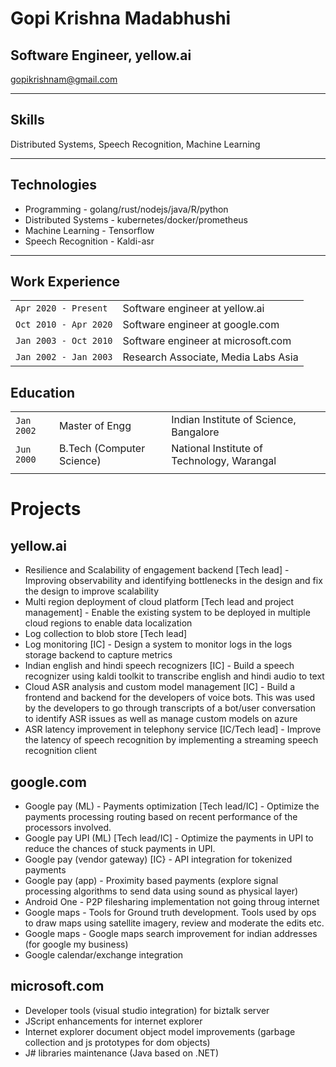 # Gopi Krishna Madabhushi
## Software Engineer, yellow.ai
gopikrishnam@gmail.com

---

## Skills
Distributed Systems, Speech Recognition, Machine Learning

---
## Technologies
* Programming - golang/rust/nodejs/java/R/python
* Distributed Systems - kubernetes/docker/prometheus
* Machine Learning - Tensorflow
* Speech Recognition - Kaldi-asr

---
## Work Experience
|    |    |
|----|----|
|`Apr 2020 - Present`| Software engineer at yellow.ai|
|`Oct 2010 - Apr 2020`| Software engineer at google.com|
|`Jan 2003 - Oct 2010`| Software engineer at microsoft.com|
|`Jan 2002 - Jan 2003`| Research Associate, Media Labs Asia|

## Education
|      |      |      |
|------|------|------|
|`Jan 2002`| Master of Engg | Indian Institute of Science, Bangalore
|`Jun 2000`| B.Tech (Computer Science)| National Institute of Technology, Warangal
|      |      |      |

# Projects
## yellow.ai
* Resilience and Scalability of engagement backend [Tech lead] - Improving observability and identifying bottlenecks in the design and fix the design to improve scalability
* Multi region deployment of cloud platform [Tech lead and project management] - Enable the existing system to be deployed in multiple cloud regions to enable data localization
* Log collection to blob store [Tech lead]
* Log monitoring [IC] - Design a system to monitor logs in the logs storage backend to capture metrics
* Indian english and hindi speech recognizers [IC] - Build a speech recognizer using kaldi toolkit to transcribe english and hindi audio to text
* Cloud ASR analysis and custom model management [IC] - Build a frontend and backend for the developers of voice bots. This was used by the developers to go through transcripts of a bot/user conversation to identify ASR issues as well as manage custom models on azure
* ASR latency improvement in telephony service [IC/Tech lead] - Improve the latency of speech recognition by implementing a streaming speech recognition client

## google.com
* Google pay (ML) - Payments optimization [Tech lead/IC] - Optimize the payments processing routing based on recent performance of the processors involved.
* Google pay UPI (ML) [Tech lead/IC] - Optimize the payments in UPI to reduce the chances of stuck
payments in UPI.
* Google pay (vendor gateway) [IC} - API integration for tokenized payments
* Google pay (app) - Proximity based payments (explore signal processing algorithms to send data using sound as physical layer)
* Android One - P2P filesharing implementation not going throug internet
* Google maps - Tools for Ground truth development. Tools used by ops to draw maps using satellite imagery, review and moderate the edits etc.
* Google maps - Google maps search improvement for indian addresses (for google my business)
* Google calendar/exchange integration

## microsoft.com
* Developer tools (visual studio integration) for biztalk server
* JScript enhancements for internet explorer
* Internet explorer document object model improvements (garbage collection and js prototypes for dom objects)
* J# libraries maintenance (Java based on .NET)






